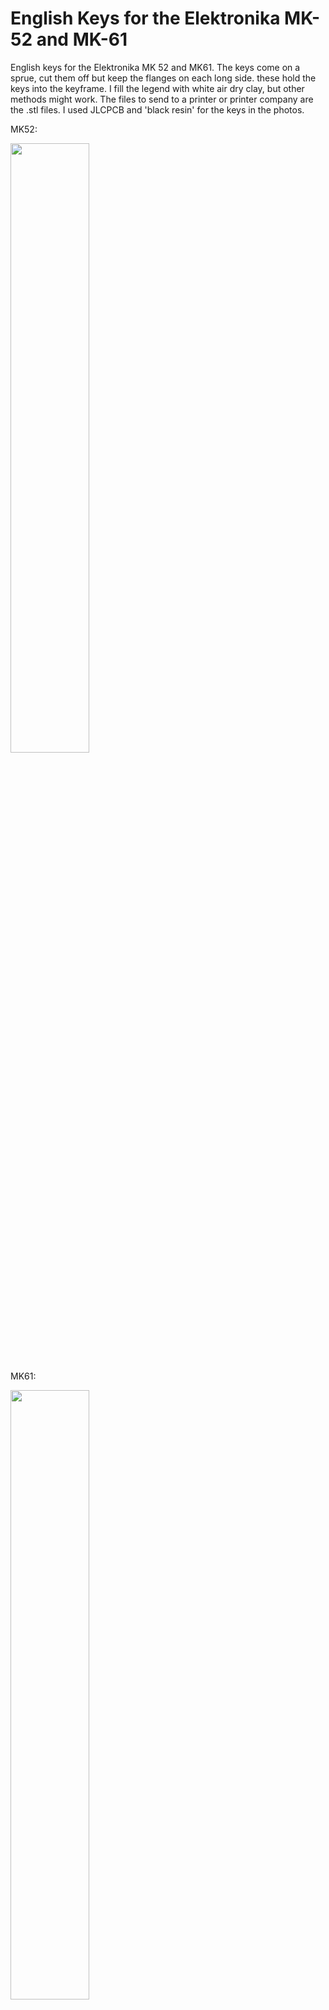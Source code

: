 # English Keys for the Elektronika MK-52 and MK-61

English keys for the Elektronika MK 52 and MK61.
The keys come on a sprue, cut them off but keep the flanges on each long side. these hold the keys into the keyframe.
I fill the legend with white air dry clay, but other methods might work.
The files to send to a printer or printer company are the .stl files. I used JLCPCB and 'black resin' for the keys in the photos.

MK52:

<img src="https://github.com/blackjetrock/elektronika_mk_english_keys/assets/31587992/f56ad182-d56f-4c4a-9690-fa24dd598256" width="50%">

MK61:

<img src="https://github.com/blackjetrock/elektronika_mk_english_keys/assets/31587992/c83fad51-b852-4f49-a4b8-5220b6a526b3" width="50%">

To generate the STL files, set the appropriate ksn variable at the top of the scad file, then render with F5. F6 and then save the STL file to a filename ending in 'n'.
Repeat for all the key sets, then send the stl files to a 3D printer or manufacturing company.
